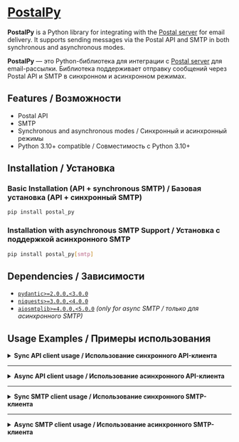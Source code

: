 # [PostalPy](https://pypi.org/project/postal-py/)

**PostalPy** is a Python library for integrating with the [Postal server](https://github.com/postalserver/postal) for
email delivery. It supports sending messages via the Postal API and SMTP in both synchronous and asynchronous modes.

**PostalPy** — это Python-библиотека для интеграции с [Postal server](https://github.com/postalserver/postal) для
email-рассылки. Библиотека поддерживает отправку сообщений через Postal API и SMTP в синхронном и асинхронном режимах.

## Features / Возможности

- Postal API
- SMTP
- Synchronous and asynchronous modes / Синхронный и асинхронный режимы
- Python 3.10+ compatible / Совместимость с Python 3.10+

## Installation / Установка

### Basic Installation (API + synchronous SMTP) / Базовая установка (API + синхронный SMTP)

```bash
pip install postal_py
```

### Installation with asynchronous SMTP Support / Установка с поддержкой асинхронного SMTP

```bash
pip install postal_py[smtp]
```

## Dependencies / Зависимости

- [`pydantic>=2.0.0,<3.0.0`](https://pydantic-docs.helpmanual.io/)
- [`niquests>=3.0.0,<4.0.0`](https://niquests.readthedocs.io/)
- [`aiosmtplib>=4.0.0,<5.0.0`](https://aiosmtplib.readthedocs.io/) *(only for async SMTP / только для асинхронного SMTP)*

## Usage Examples / Примеры использования

<details>
<summary><strong>Sync API client usage / Использование синхронного API-клиента</strong></summary>

```python
from postal_py import PostalPyAPI
from postal_py.api.schemas import (RequestMessageSchema,
                                   RequestAttachmentSchema,
                                   RequestRawMessageSchema,
                                   RequestMessageDetailsSchema,
                                   MessageExpansion)

API_KEY = 'your_api_key'


def main():
    postal = PostalPyAPI(base_url='https://example.com/', api_key=API_KEY, timeout=10)

    # Get message details
    result = postal.get_message_details(
        RequestMessageDetailsSchema(id=2362354, expansions=[MessageExpansion.all])
    )
    print(result)

    # Get deliveries for a message
    result = postal.get_message_deliveries(id=5168706)
    print(result)

    # Send a message
    data = RequestMessageSchema(
        to=['example_1@mail.com', 'example_2@mail.com'],
        cc=['example_3@mail.com'],
        bcc=['example_4@mail.com'],
        from_='MyCompany <mail@example.com>',
        sender='mail@example.com',
        subject='Subject',
        tag='my-tag',
        reply_to='reply@example.com',
        plain_body="This is the plain version",
        html_body='<p>This is the <b>HTML</b> version</p>',
        headers={
            'X-Tracking': True,
            'X-Postal-Tag': 'postal-tag'
        },
        attachments=[
            RequestAttachmentSchema(
                name='img.png',
                content_type='image/png',
                data='iVBesb...PaII='  # bytes or base64-encoded file
            )
        ]
    )
    result = postal.send_message(data=data)
    print(result)

    # Send a raw RFC2822 message
    data = RequestRawMessageSchema(
        mail_from='mail@example.com',
        rcpt_to=['example_1@mail.com', 'example_2@mail.com'],
        data="RnJvb...nZS4K"  # base64 encoded RFC2822 message
    )
    result = postal.send_raw_message(data=data)
    print(result)

    postal.close()


if __name__ == '__main__':
    main()
```

</details>

---


<details>
<summary><strong>Async API client usage / Использование асинхронного API-клиента</strong></summary>

```python
import asyncio

from postal_py import AsyncPostalPyAPI
from postal_py.api.schemas import (RequestMessageSchema,
                                   RequestAttachmentSchema,
                                   RequestRawMessageSchema,
                                   RequestMessageDetailsSchema,
                                   MessageExpansion)

API_KEY = 'your_api_key'


async def main():
    postal = AsyncPostalPyAPI(base_url='https://example.com/', api_key=API_KEY, timeout=10)

    # Get message details
    result = await postal.get_message_details(
        RequestMessageDetailsSchema(id=2362354, expansions=[MessageExpansion.all])
    )
    print(result)

    # Get deliveries for a message
    result = await postal.get_message_deliveries(id=5168706)
    print(result)

    # Send a message
    data = RequestMessageSchema(
        to=['example_1@mail.com', 'example_2@mail.com'],
        cc=['example_3@mail.com'],
        bcc=['example_4@mail.com'],
        from_='MyCompany <mail@example.com>',
        sender='mail@example.com',
        subject='Subject',
        tag='my-tag',
        reply_to='reply@example.com',
        plain_body="This is the plain version",
        html_body='<p>This is the <b>HTML</b> version</p>',
        headers={
            'X-Tracking': True,
            'X-Postal-Tag': 'postal-tag'
        },
        attachments=[
            RequestAttachmentSchema(
                name='img.png',
                content_type='image/png',
                data='iVBesb...PaII='  # bytes or base64-encoded file
            )
        ]
    )
    result = await postal.send_message(data=data)
    print(result)

    # Send a raw RFC2822 message
    data = RequestRawMessageSchema(
        mail_from='mail@example.com',
        rcpt_to=['example_1@mail.com', 'example_2@mail.com'],
        data="RnJvb...nZS4K"  # base64 encoded RFC2822 message
    )
    result = await postal.send_raw_message(data=data)
    print(result)

    await postal.close()


if __name__ == '__main__':
    asyncio.run(main())
```

</details>

---

<details>
<summary><strong>Sync SMTP client usage / Использование синхронного SMTP-клиента</strong></summary>

```python
from postal_py import PostalPySMTP
from postal_py.smtp.schemas import (SMTPAttachmentSchema,
                                    SMTPMessageSchema)

USERNAME = 'your_smtp_user'
PASSWORD = 'your_smtp_password'


def main():
    postal = PostalPySMTP(
        hostname='example.com',
        port=25,
        username=USERNAME,
        password=PASSWORD
    )

    data = SMTPMessageSchema(
        to=['example_1@mail.com', 'example_2@mail.com'],
        cc=['example_3@mail.com'],
        bcc=['example_4@mail.com'],
        from_='MyCompany <mail@example.com>',
        subject='Subject',
        plain_body="This is the plain version",
        html_body='<p>This is the <b>HTML</b> version</p>',
        headers={
            'X-Tracking': 'true',
            'X-Postal-Tag': 'postal-tag'
        },
        attachments=[
            SMTPAttachmentSchema(
                filename='img.png',
                content_type='image/png',
                data='bytes or base64-encoded file'
            )
        ]
    )

    postal.send_message(data=data)


if __name__ == '__main__':
    main()
```

</details>

---

<details>
<summary><strong>Async SMTP client usage / Использование асинхронного SMTP-клиента</strong></summary>

```python
import asyncio

from postal_py import AsyncPostalPySMTP
from postal_py.smtp.schemas import (SMTPAttachmentSchema,
                                    SMTPMessageSchema)

USERNAME = 'your_smtp_user'
PASSWORD = 'your_smtp_password'


async def main():
    postal = AsyncPostalPySMTP(
        hostname='example.com',
        port=25,
        username=USERNAME,
        password=PASSWORD
    )

    data = SMTPMessageSchema(
        to=['example_1@mail.com', 'example_2@mail.com'],
        cc=['example_3@mail.com'],
        bcc=['example_4@mail.com'],
        from_='MyCompany <mail@example.com>',
        subject='Subject',
        plain_body="This is the plain version",
        html_body='<p>This is the <b>HTML</b> version</p>',
        headers={
            'X-Tracking': 'true',
            'X-Postal-Tag': 'postal-tag'
        },
        attachments=[
            SMTPAttachmentSchema(
                filename='img.png',
                content_type='image/png',
                data='bytes or base64-encoded file'
            )
        ]
    )

    await postal.send_message(data=data)


if __name__ == '__main__':
    asyncio.run(main())
```

</details>


